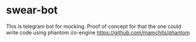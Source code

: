 # swear-bot
This is telegram bot for mocking.
Proof of concept for that the one could write code using phantom i/o-engine
https://github.com/mamchits/phantom
